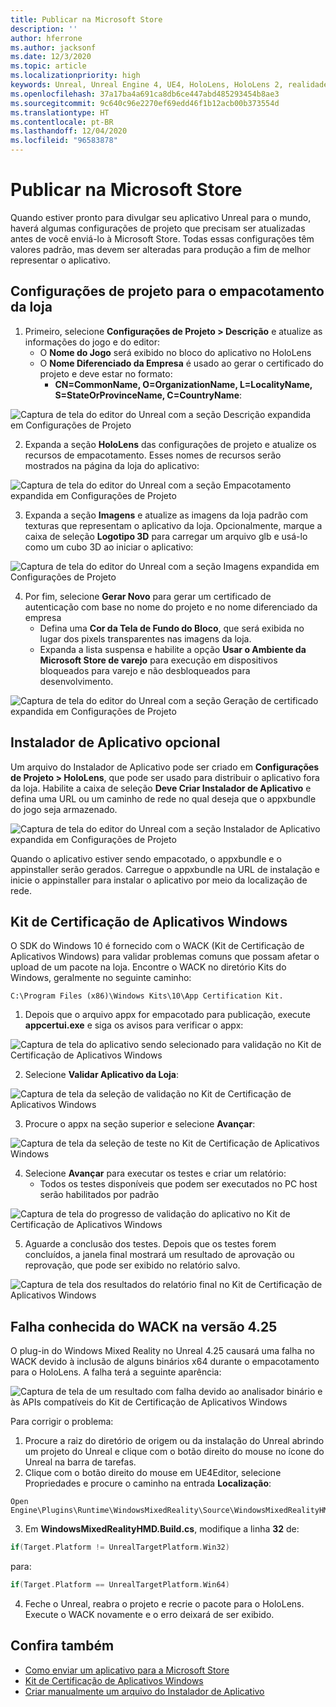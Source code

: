 ```yaml
---
title: Publicar na Microsoft Store
description: ''
author: hferrone
ms.author: jacksonf
ms.date: 12/3/2020
ms.topic: article
ms.localizationpriority: high
keywords: Unreal, Unreal Engine 4, UE4, HoloLens, HoloLens 2, realidade misturada, desenvolvimento, documentação, guias, recursos, headset de realidade misturada, headset do windows mixed reality, headset de realidade virtual, publicação, distribuição, Microsoft Store
ms.openlocfilehash: 37a17ba4a691ca8db6ce447abd485293454b8ae3
ms.sourcegitcommit: 9c640c96e2270ef69edd46f1b12acb00b373554d
ms.translationtype: HT
ms.contentlocale: pt-BR
ms.lasthandoff: 12/04/2020
ms.locfileid: "96583878"
---
```

# <a name="publishing-to-the-microsoft-store"></a>Publicar na Microsoft Store

Quando estiver pronto para divulgar seu aplicativo Unreal para o mundo, haverá algumas configurações de projeto que precisam ser atualizadas antes de você enviá-lo à Microsoft Store. Todas essas configurações têm valores padrão, mas devem ser alteradas para produção a fim de melhor representar o aplicativo.

## <a name="project-settings-for-the-store-packaging"></a>Configurações de projeto para o empacotamento da loja

1. Primeiro, selecione **Configurações de Projeto > Descrição** e atualize as informações do jogo e do editor: 
    * O **Nome do Jogo** será exibido no bloco do aplicativo no HoloLens
    * O **Nome Diferenciado da Empresa** é usado ao gerar o certificado do projeto e deve estar no formato: 
        * **CN=CommonName, O=OrganizationName, L=LocalityName, S=StateOrProvinceName, C=CountryName**:

![Captura de tela do editor do Unreal com a seção Descrição expandida em Configurações de Projeto](images/unreal-publishing-img-01.png)

2. Expanda a seção **HoloLens** das configurações de projeto e atualize os recursos de empacotamento.  Esses nomes de recursos serão mostrados na página da loja do aplicativo:

![Captura de tela do editor do Unreal com a seção Empacotamento expandida em Configurações de Projeto](images/unreal-publishing-img-02.png)

3. Expanda a seção **Imagens** e atualize as imagens da loja padrão com texturas que representam o aplicativo da loja.  Opcionalmente, marque a caixa de seleção **Logotipo 3D** para carregar um arquivo glb e usá-lo como um cubo 3D ao iniciar o aplicativo:

![Captura de tela do editor do Unreal com a seção Imagens expandida em Configurações de Projeto](images/unreal-publishing-img-03.png)

4. Por fim, selecione **Gerar Novo** para gerar um certificado de autenticação com base no nome do projeto e no nome diferenciado da empresa  
    * Defina uma **Cor da Tela de Fundo do Bloco**, que será exibida no lugar dos pixels transparentes nas imagens da loja.
    * Expanda a lista suspensa e habilite a opção **Usar o Ambiente da Microsoft Store de varejo** para execução em dispositivos bloqueados para varejo e não desbloqueados para desenvolvimento.

![Captura de tela do editor do Unreal com a seção Geração de certificado expandida em Configurações de Projeto](images/unreal-publishing-img-04.png)

## <a name="optional-app-installer"></a>Instalador de Aplicativo opcional

Um arquivo do Instalador de Aplicativo pode ser criado em **Configurações de Projeto > HoloLens**, que pode ser usado para distribuir o aplicativo fora da loja.  Habilite a caixa de seleção **Deve Criar Instalador de Aplicativo** e defina uma URL ou um caminho de rede no qual deseja que o appxbundle do jogo seja armazenado.  

![Captura de tela do editor do Unreal com a seção Instalador de Aplicativo expandida em Configurações de Projeto](images/unreal-publishing-img-05.png)

Quando o aplicativo estiver sendo empacotado, o appxbundle e o appinstaller serão gerados.  Carregue o appxbundle na URL de instalação e inicie o appinstaller para instalar o aplicativo por meio da localização de rede.

## <a name="windows-app-certification-kit"></a>Kit de Certificação de Aplicativos Windows

O SDK do Windows 10 é fornecido com o WACK (Kit de Certificação de Aplicativos Windows) para validar problemas comuns que possam afetar o upload de um pacote na loja.  Encontre o WACK no diretório Kits do Windows, geralmente no seguinte caminho: 

```
C:\Program Files (x86)\Windows Kits\10\App Certification Kit.
```

1. Depois que o arquivo appx for empacotado para publicação, execute **appcertui.exe** e siga os avisos para verificar o appx:

![Captura de tela do aplicativo sendo selecionado para validação no Kit de Certificação de Aplicativos Windows](images/unreal-publishing-img-06.png)

2. Selecione **Validar Aplicativo da Loja**:

![Captura de tela da seleção de validação no Kit de Certificação de Aplicativos Windows](images/unreal-publishing-img-07.png)

3. Procure o appx na seção superior e selecione **Avançar**:

![Captura de tela da seleção de teste no Kit de Certificação de Aplicativos Windows](images/unreal-publishing-img-08.png)

4. Selecione **Avançar** para executar os testes e criar um relatório:
    * Todos os testes disponíveis que podem ser executados no PC host serão habilitados por padrão

![Captura de tela do progresso de validação do aplicativo no Kit de Certificação de Aplicativos Windows](images/unreal-publishing-img-09.png)

5. Aguarde a conclusão dos testes. Depois que os testes forem concluídos, a janela final mostrará um resultado de aprovação ou reprovação, que pode ser exibido no relatório salvo.

![Captura de tela dos resultados do relatório final no Kit de Certificação de Aplicativos Windows](images/unreal-publishing-img-10.png)

## <a name="known-wack-failure-with-425"></a>Falha conhecida do WACK na versão 4.25

O plug-in do Windows Mixed Reality no Unreal 4.25 causará uma falha no WACK devido à inclusão de alguns binários x64 durante o empacotamento para o HoloLens. A falha terá a seguinte aparência:

![Captura de tela de um resultado com falha devido ao analisador binário e às APIs compatíveis do Kit de Certificação de Aplicativos Windows](images/unreal-publishing-img-11.png)

Para corrigir o problema:
1. Procure a raiz do diretório de origem ou da instalação do Unreal abrindo um projeto do Unreal e clique com o botão direito do mouse no ícone do Unreal na barra de tarefas.
2. Clique com o botão direito do mouse em UE4Editor, selecione Propriedades e procure o caminho na entrada **Localização**:

```
Open Engine\Plugins\Runtime\WindowsMixedReality\Source\WindowsMixedRealityHMD\WindowsMixedRealityHMD.Build.cs.
```

3. Em **WindowsMixedRealityHMD.Build.cs**, modifique a linha **32** de:

```cpp
if(Target.Platform != UnrealTargetPlatform.Win32)
```

para:

```cpp
if(Target.Platform == UnrealTargetPlatform.Win64)

```

4. Feche o Unreal, reabra o projeto e recrie o pacote para o HoloLens.  Execute o WACK novamente e o erro deixará de ser exibido. 

## <a name="see-also"></a>Confira também
* [Como enviar um aplicativo para a Microsoft Store](../../distribute/submitting-an-app-to-the-microsoft-store.md)
* [Kit de Certificação de Aplicativos Windows](https://developer.microsoft.com/windows/downloads/app-certification-kit)
* [Criar manualmente um arquivo do Instalador de Aplicativo](https://docs.microsoft.com/windows/msix/app-installer/how-to-create-appinstaller-file)